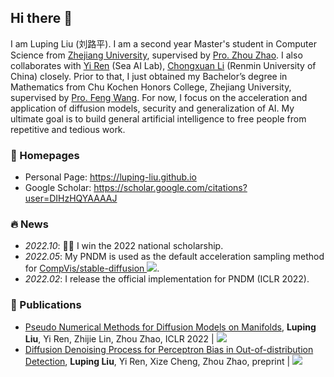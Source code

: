 ## Hi there 👋

I am Luping Liu (刘路平). I am a second year Master's student in Computer Science from [Zhejiang University](https://www.zju.edu.cn/), supervised by [Pro. Zhou Zhao](https://person.zju.edu.cn/zhaozhou). I also collaborates with [Yi Ren](https://github.com/RayeRen) (Sea AI Lab), [Chongxuan Li](https://zhenxuan00.github.io/) (Renmin University of China) closely. Prior to that, I just obtained my Bachelor’s degree in Mathematics from Chu Kochen Honors College, Zhejiang University, supervised by [Pro. Feng Wang](https://person.zju.edu.cn/0014136). For now, I focus on the acceleration and application of diffusion models, security and generalization of AI. My ultimate goal is to build general artificial intelligence to free people from repetitive and tedious work. 

### 📎 Homepages

- Personal Page: https://luping-liu.github.io
- Google Scholar: https://scholar.google.com/citations?user=DIHzHQYAAAAJ

### 🔥 News

- *2022.10*: 🎉🎉 I win the 2022 national scholarship.
- *2022.05*: My PNDM is used as the default acceleration sampling method for [CompVis/stable-diffusion ![](https://img.shields.io/github/stars/CompVis/stable-diffusion?style=social)](https://github.com/CompVis/stable-diffusion).
- *2022.02*: I release the official implementation for PNDM (ICLR 2022).

### 📝 Publications 

- [Pseudo Numerical Methods for Diffusion Models on Manifolds](https://openreview.net/forum?id=PlKWVd2yBkY), **Luping Liu**, Yi Ren, Zhijie Lin, Zhou Zhao, ICLR 2022 \| [![](https://img.shields.io/github/stars/luping-liu/PNDM?style=social&label=Code+Stars)](https://github.com/luping-liu/PNDM)
- [Diffusion Denoising Process for Perceptron Bias in Out-of-distribution Detection](https://arxiv.org/abs/2211.11255), **Luping Liu**, Yi Ren, Xize Cheng, Zhou Zhao, preprint \| [![](https://img.shields.io/github/stars/luping-liu/DiffOOD?style=social&label=Code+Stars)](https://github.com/luping-liu/DiffOOD)
